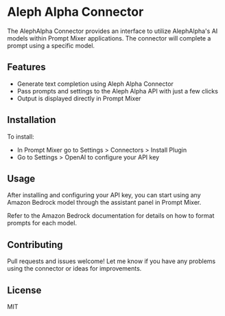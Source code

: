 # Aleph Alpha Connector

The AlephAlpha Connector provides an interface to utilize AlephAlpha's AI models within Prompt Mixer applications. The connector will complete a prompt using a specific model.

## Features

- Generate text completion using Aleph Alpha Connector
- Pass prompts and settings to the Aleph Alpha API with just a few clicks
- Output is displayed directly in Prompt Mixer

## Installation

To install:

- In Prompt Mixer go to Settings > Connectors > Install Plugin
- Go to Settings > OpenAI to configure your API key

## Usage

After installing and configuring your API key, you can start using any Amazon Bedrock model through the assistant panel in Prompt Mixer.

Refer to the Amazon Bedrock documentation for details on how to format prompts for each model.

## Contributing

Pull requests and issues welcome! Let me know if you have any problems using the connector or ideas for improvements.

## License

MIT
